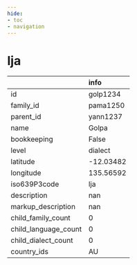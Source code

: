 ```yaml
---
hide:
- toc
- navigation
---
```

# lja
|                      | info      |
|:---------------------|:----------|
| id                   | golp1234  |
| family_id            | pama1250  |
| parent_id            | yann1237  |
| name                 | Golpa     |
| bookkeeping          | False     |
| level                | dialect   |
| latitude             | -12.03482 |
| longitude            | 135.56592 |
| iso639P3code         | lja       |
| description          | nan       |
| markup_description   | nan       |
| child_family_count   | 0         |
| child_language_count | 0         |
| child_dialect_count  | 0         |
| country_ids          | AU        |